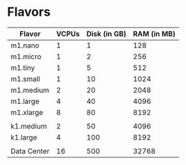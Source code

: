 # Flavors

Flavor | VCPUs | Disk (in GB)	| RAM (in MB)
---|---|---|---
m1.nano | 1	| 1	| 128
m1.micro | 1	| 2	| 256
m1.tiny | 1	| 5	| 512
m1.small | 1 | 10	| 1024
m1.medium	| 2	| 20 | 2048
m1.large | 4 | 40	| 4096
m1.xlarge	| 8	| 80	| 8192
|||
k1.medium	| 2	| 50	| 4096
k1.large	| 4	| 100	| 8192
|||
Data Center	| 16 | 500 | 32768
